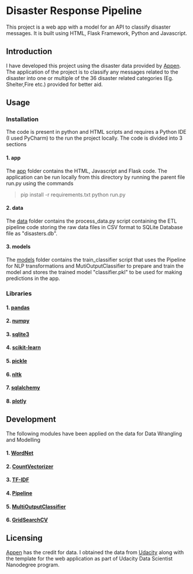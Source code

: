 # Disaster Response Pipeline

This project is a web app with a model for an API to classify disaster messages. It is built using HTML, Flask Framework, Python
and Javascript.


## Introduction

I have developed this project using the disaster data provided by [Appen](https://appen.com/). The application of the project is to classify any messages related to the disaster into one or multiple of the 36 disaster related categories (Eg. Shelter,Fire etc.) provided for better aid. 


## Usage

### Installation

The code is present in python and HTML scripts and requires a Python IDE (I used PyCharm) to the run the project locally.
The code is divided into 3 sections

#### 1.  app

The [app](https://github.com/utkarsshhh/disaster-response-pipeline/tree/main/app) folder contains the HTML, Javascript and Flask code. The application can be run locally from this directory by running the parent file run.py using the commands 

> pip install -r requirements.txt
> python run.py

#### 2.  data

The [data](https://github.com/utkarsshhh/disaster-response-pipeline/tree/main/data) folder contains the process_data.py script containing the ETL pipeline code storing the raw data files in CSV format to SQLite Database file as "disasters.db".

#### 3. models

The [models](https://github.com/utkarsshhh/disaster-response-pipeline/tree/main/models) folder contains the train_classifier script that uses the Pipeline for NLP transformations and MutiOutputClassifier to prepare and train the model and stores the trained model "classifier.pkl" to be used for making predictions in the app.


### Libraries

#### 1. [pandas](https://pandas.pydata.org)
#### 2. [numpy](https://numpy.org/)
#### 3. [sqlite3](https://docs.python.org/3/library/sqlite3.html)
#### 4. [scikit-learn](https://scikit-learn.org/stable/)
#### 5. [pickle](https://docs.python.org/3/library/pickle.html)
#### 6. [nltk](https://www.nltk.org)
#### 7. [sqlalchemy](https://www.sqlalchemy.org)
#### 8. [plotly](https://plotly.com/python/getting-started/)



## Development

The following modules have been applied on the data for Data Wrangling and Modelling

#### 1. [WordNet](https://www.nltk.org/_modules/nltk/stem/wordnet.html)
#### 2. [CountVectorizer](https://scikit-learn.org/stable/modules/generated/sklearn.feature_extraction.text.CountVectorizer.html)
#### 3. [TF-IDF](https://scikit-learn.org/stable/modules/generated/sklearn.feature_extraction.text.TfidfTransformer.html)
#### 4. [Pipeline](https://scikit-learn.org/stable/modules/generated/sklearn.pipeline.Pipeline.html)
#### 5. [MultiOutputClassifier](https://scikit-learn.org/stable/modules/generated/sklearn.multioutput.MultiOutputClassifier.html)
#### 6. [GridSearchCV](https://scikit-learn.org/stable/modules/generated/sklearn.model_selection.GridSearchCV.html)




## Licensing

[Appen](https://appen.com/) has the credit for data. I obtained the data from [Udacity](https://www.udacity.com/) along with the template for the web application as part of Udacity Data Scientist Nanodegree program. 

